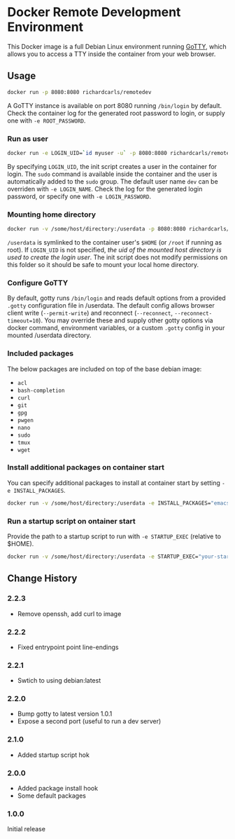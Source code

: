 # Docker Remote Development Environment

This Docker image is a full Debian Linux environment running [GoTTY](https://github.com/yudai/gotty), which allows you to access a TTY inside the container from your web browser.

## Usage
```bash
docker run -p 8080:8080 richardcarls/remotedev
```
A GoTTY instance is available on port 8080 running `/bin/login` by default. Check the container log for the generated root password to login, or supply one with `-e ROOT_PASSWORD`.

### Run as user
```bash
docker run -e LOGIN_UID=`id myuser -u` -p 8080:8080 richardcarls/remotedev
```
By specifying `LOGIN_UID`, the init script creates a user in the container for login. The `sudo` command is available inside the container and the user is automatically added to the `sudo` group. The default user name `dev` can be overriden with `-e LOGIN_NAME`. Check the log for the generated login password, or specify one with `-e LOGIN_PASSWORD`.

### Mounting home directory
```bash
docker run -v /some/host/directory:/userdata -p 8080:8080 richardcarls/remotedev
```
`/userdata` is symlinked to the container user's `$HOME` (or `/root` if running as root). If `LOGIN_UID` is not specified, *the uid of the mounted host directory is used to create the login user*. The init script does not modify permissions on this folder so it should be safe to mount your local home directory.

### Configure GoTTY
By default, gotty runs `/bin/login` and reads default options from a provided `.gotty` configuration file in /userdata. The default config allows browser client write (`--permit-write`) and reconnect (`--reconnect`, `--reconnect-timeout=10`). You may override these and supply other gotty options via docker command, environment variables, or a custom `.gotty` config in your mounted /userdata directory.

### Included packages
The below packages are included on top of the base debian image:

- `acl`
- `bash-completion`
- `curl`
- `git`
- `gpg`
- `pwgen`
- `nano`
- `sudo`
- `tmux`
- `wget`

### Install additional packages on container start
You can specify additional packages to install at container start by setting `-e INSTALL_PACKAGES`.

```bash
docker run -v /some/host/directory:/userdata -e INSTALL_PACKAGES="emacs-nox nodejs" -p 8080:8080 richardcarls/remotedev
```

### Run a startup script on ontainer start
Provide the path to a startup script to run with `-e STARTUP_EXEC` (relative to $HOME).

```bash
docker run -v /some/host/directory:/userdata -e STARTUP_EXEC="your-startup-script.sh" -p 8080:8080 richardcarls/remotedev
```

## Change History

### 2.2.3
- Remove openssh, add curl to image

### 2.2.2
- Fixed entrypoint point line-endings

### 2.2.1
- Swtich to using debian:latest

### 2.2.0
- Bump gotty to latest version 1.0.1
- Expose a second port (useful to run a dev server)

### 2.1.0
- Added startup script hok

### 2.0.0
- Added package install hook
- Some default packages

### 1.0.0
Initial release